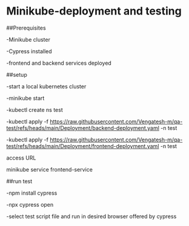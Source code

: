 # Minikube-deployment and testing
		
##Prerequisites


-Minikube cluster

-Cypress installed



-frontend and backend services deployed


	
##setup	


-start a local kubernetes cluster

-minikube start

-kubectl create ns test

-kubectl apply -f https://raw.githubusercontent.com/Vengatesh-m/qa-test/refs/heads/main/Deployment/backend-deployment.yaml -n test

-kubectl apply -f https://raw.githubusercontent.com/Vengatesh-m/qa-test/refs/heads/main/Deployment/frontend-deployment.yaml -n test


access URL


minikube service frontend-service	



##run test


-npm install cypress


-npx cypress open


-select test script file and run in desired browser offered by cypress	
